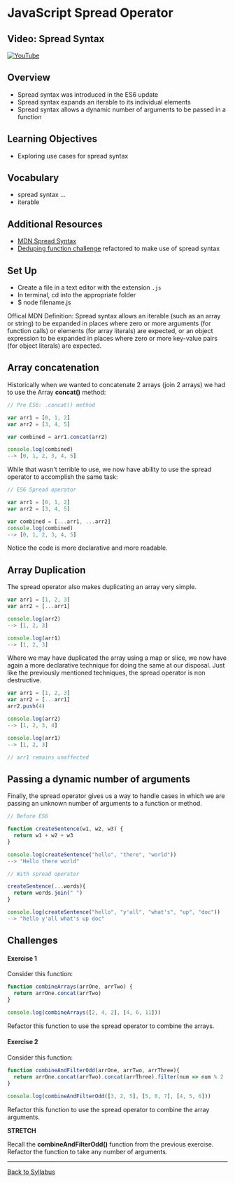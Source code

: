 # JavaScript Spread Operator

## Video: Spread Syntax
[![YouTube](http://img.youtube.com/vi/72qhgQQNkOo/0.jpg)](https://www.youtube.com/watch?v=72qhgQQNkOo)

## Overview
- Spread syntax was introduced in the ES6 update
- Spread syntax expands an iterable to its individual elements
- Spread syntax allows a dynamic number of arguments to be passed in a function

## Learning Objectives
- Exploring use cases for spread syntax

## Vocabulary
- spread syntax ...
- iterable

## Additional Resources
- <a href="https://developer.mozilla.org/en-US/docs/Web/JavaScript/Reference/Operators/Spread_syntax" target="blank">MDN Spread Syntax</a>
- <a href="https://github.com/bravo-2018/daily_challenges/blob/master/March-28/dedupe/dedupe.js" target="blank">Deduping function challenge</a> refactored to make use of spread syntax

## Set Up
- Create a file in a text editor with the extension `.js`
- In terminal, cd into the appropriate folder
- $ node filename.js

Offical MDN Definition: Spread syntax allows an iterable (such as an array or string) to be expanded in places where zero or more
arguments (for function calls) or elements (for array literals) are expected, or an object expression to be expanded
in places where zero or more key-value pairs (for object literals) are expected.

## Array concatenation

Historically when we wanted to concatenate 2 arrays (join 2 arrays) we had to use the Array **concat()** method:

```javascript
// Pre ES6: .concat() method

var arr1 = [0, 1, 2]
var arr2 = [3, 4, 5]

var combined = arr1.concat(arr2)

console.log(combined)
--> [0, 1, 2, 3, 4, 5]
```

While that wasn't terrible to use, we now have ability to use the spread operator to accomplish the same task:

```javascript
// ES6 Spread operator

var arr1 = [0, 1, 2]
var arr2 = [3, 4, 5]

var combined = [...arr1, ...arr2]
console.log(combined)
--> [0, 1, 2, 3, 4, 5]
```

Notice the code is more declarative and more readable.

## Array Duplication

The spread operator also makes duplicating an array very simple.

```javascript
var arr1 = [1, 2, 3]
var arr2 = [...arr1]

console.log(arr2)
--> [1, 2, 3]

console.log(arr1)
--> [1, 2, 3]
```

Where we may have duplicated the array using a map or slice, we now have again a more declarative technique for doing the same at our disposal. Just like the previously mentioned techniques, the spread operator is non destructive.

```javascript
var arr1 = [1, 2, 3]
var arr2 = [...arr1]
arr2.push(4)

console.log(arr2)
--> [1, 2, 3, 4]

console.log(arr1)
--> [1, 2, 3]

// arr1 remains unaffected
```

## Passing a dynamic number of arguments

Finally, the spread operator gives us a way to handle cases in which we are passing an unknown number of arguments to a function or method.

```javascript
// Before ES6

function createSentence(w1, w2, w3) {
  return w1 + w2 + w3
}

console.log(createSentence("hello", "there", "world"))
--> "Hello there world"

// With spread operator

createSentence(...words){
  return words.join(" ")
}

console.log(createSentence("hello", "y'all", "what's", "up", "doc"))
--> "hello y'all what's up doc"
```

## Challenges

#### Exercise 1

Consider this function:

```javascript
function combineArrays(arrOne, arrTwo) {
  return arrOne.concat(arrTwo)
}

console.log(combineArrays([2, 4, 2], [4, 6, 11]))
```

Refactor this function to use the spread operator to combine the arrays.

#### Exercise 2

Consider this function:

```javascript
function combineAndFilterOdd(arrOne, arrTwo, arrThree){
  return arrOne.concat(arrTwo).concat(arrThree).filter(num => num % 2 !== 0)
}

console.log(combineAndFilterOdd([3, 2, 5], [5, 8, 7], [4, 5, 6]))
```

Refactor this function to use the spread operator to combine the array arguments.

**STRETCH**

Recall the **combineAndFilterOdd()** function from the previous exercise. Refactor the function to take any number of arguments.

---
[Back to Syllabus](../README.md#unit-one-javascript-foundations)
